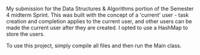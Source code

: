 My submission for the Data Structures & Algorithms portion of the Semester 4 midterm Sprint.
This was built with the concept of a 'current' user - task creation and completion applies to the current user, and other users can be made the current user after they are created.
I opted to use a HashMap to store the users.

To use this project, simply compile all files and then run the Main class.
